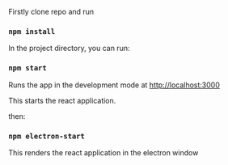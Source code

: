 Firstly clone repo and run

### `npm install`

In the project directory, you can run:

### `npm start`

Runs the app in the development mode at [http://localhost:3000](http://localhost:3000) 

This starts the react application.

then:

### `npm electron-start`

This renders the react application in the electron window
